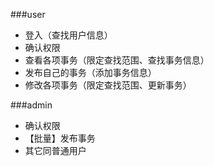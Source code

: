 ###user
* 登入（查找用户信息）
* 确认权限
* 查看各项事务（限定查找范围、查找事务信息）
* 发布自己的事务（添加事务信息）
* 修改各项事务（限定查找范围、更新事务）

###admin
* 确认权限
* 【批量】发布事务
* 其它同普通用户